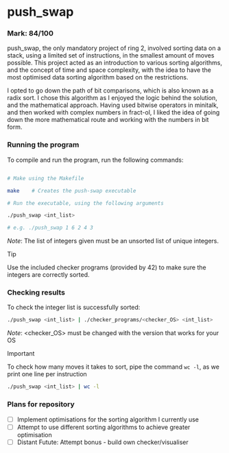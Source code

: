 # push_swap

### Mark: 84/100

push_swap, the only mandatory project of ring 2, involved sorting data on a stack, using a limited set of instructions, in the smallest amount of moves possible. This project acted as an introduction to various sorting algorithms, and the concept of time and space complexity, with the idea to have the most optimised data sorting algorithm based on the restrictions.

I opted to go down the path of bit comparisons, which is also known as a radix sort. I chose this algorithm as I enjoyed the logic behind the solution, and the mathematical approach. Having used bitwise operators in minitalk, and then worked with complex numbers in fract-ol, I liked the idea of going down the more mathematical route and working with the numbers in bit form.

### Running the program

To compile and run the program, run the following commands:

```bash

# Make using the Makefile

make	# Creates the push-swap executable

# Run the executable, using the following arguments

./push_swap <int_list>

# e.g. ./push_swap 1 6 2 4 3
```

_Note_: The list of integers given must be an unsorted list of unique integers.

> [!TIP]
> Use the included checker programs (provided by 42) to make sure the integers are correctly sorted.

### Checking results

To check the integer list is successfully sorted:

```bash
./push_swap <int_list> | ./checker_programs/<checker_OS> <int_list>
```

_Note_: &lt;checker_OS&gt; must be changed with the version that works for your OS

> [!IMPORTANT]
> To check how many moves it takes to sort, pipe the command `wc -l`, as we print one line per instruction

```bash
./push_swap <int_list> | wc -l
```

### Plans for repository

- [ ] Implement optimisations for the sorting algorithm I currently use
- [ ] Attempt to use different sorting algorithms to achieve greater optimisation
- [ ] Distant Futute: Attempt bonus - build own checker/visualiser
